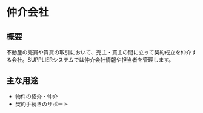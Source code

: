 # 仲介会社

## 概要
不動産の売買や賃貸の取引において、売主・買主の間に立って契約成立を仲介する会社。SUPPLIERシステムでは仲介会社情報や担当者を管理します。

## 主な用途
- 物件の紹介・仲介
- 契約手続きのサポート 